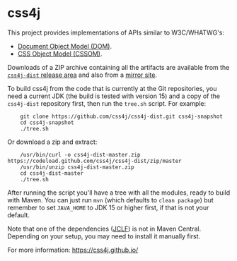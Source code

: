 # css4j

This project provides implementations of APIs similar to W3C/WHATWG's:

- [Document Object Model (DOM)](https://dom.spec.whatwg.org/).
- [CSS Object Model (CSSOM)](https://www.w3.org/TR/cssom-1/).

Downloads of a ZIP archive containing all the artifacts are available from the [`css4j-dist` release area](https://github.com/css4j/css4j-dist/releases) and also from a [mirror site](https://sourceforge.net/projects/carte/files/css4j/).

To build css4j from the code that is currently at the Git repositories, you need a current JDK (the build is tested with version 15) and a copy of the `css4j-dist` repository first, then run the `tree.sh` script. For example:
```
    git clone https://github.com/css4j/css4j-dist.git css4j-snapshot
    cd css4j-snapshot
    ./tree.sh
```
Or download a zip and extract:
```
    /usr/bin/curl -o css4j-dist-master.zip https://codeload.github.com/css4j/css4j-dist/zip/master
    /usr/bin/unzip css4j-dist-master.zip
    cd css4j-dist-master
    ./tree.sh
```
After running the script you'll have a tree with all the modules, ready to build with Maven. You can just run `mvn` (which defaults to `clean package`) but remember to set `JAVA_HOME` to JDK 15 or higher first, if that is not your default.

Note that one of the dependencies ([JCLF](https://sourceforge.net/projects/jclf/)) is not in Maven Central. Depending on your setup, you may need to install it manually first.

For more information: https://css4j.github.io/
